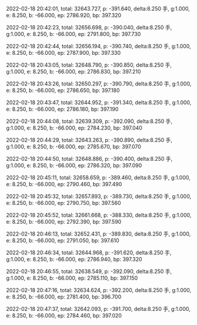 2022-02-18 20:42:01, total: 32643.727, p: -391.640, delta:8.250 手, g:1.000, e: 8.250, b: -66.000, ep: 2786.920, bp: 397.320

2022-02-18 20:42:23, total: 32656.698, p: -390.040, delta:8.250 手, g:1.000, e: 8.250, b: -66.000, ep: 2791.800, bp: 397.730

2022-02-18 20:42:44, total: 32656.194, p: -390.740, delta:8.250 手, g:1.000, e: 8.250, b: -66.000, ep: 2787.900, bp: 397.330

2022-02-18 20:43:05, total: 32648.790, p: -390.850, delta:8.250 手, g:1.000, e: 8.250, b: -66.000, ep: 2786.830, bp: 397.210

2022-02-18 20:43:26, total: 32650.297, p: -390.790, delta:8.250 手, g:1.000, e: 8.250, b: -66.000, ep: 2786.650, bp: 397.180

2022-02-18 20:43:47, total: 32644.952, p: -391.340, delta:8.250 手, g:1.000, e: 8.250, b: -66.000, ep: 2786.180, bp: 397.190

2022-02-18 20:44:08, total: 32639.309, p: -392.090, delta:8.250 手, g:1.000, e: 8.250, b: -66.000, ep: 2784.230, bp: 397.040

2022-02-18 20:44:29, total: 32643.263, p: -390.890, delta:8.250 手, g:1.000, e: 8.250, b: -66.000, ep: 2785.670, bp: 397.070

2022-02-18 20:44:50, total: 32648.886, p: -390.400, delta:8.250 手, g:1.000, e: 8.250, b: -66.000, ep: 2786.320, bp: 397.090

2022-02-18 20:45:11, total: 32658.659, p: -389.460, delta:8.250 手, g:1.000, e: 8.250, b: -66.000, ep: 2790.460, bp: 397.490

2022-02-18 20:45:32, total: 32657.893, p: -389.730, delta:8.250 手, g:1.000, e: 8.250, b: -66.000, ep: 2790.750, bp: 397.560

2022-02-18 20:45:52, total: 32661.668, p: -388.330, delta:8.250 手, g:1.000, e: 8.250, b: -66.000, ep: 2792.390, bp: 397.590

2022-02-18 20:46:13, total: 32652.431, p: -389.830, delta:8.250 手, g:1.000, e: 8.250, b: -66.000, ep: 2791.050, bp: 397.610

2022-02-18 20:46:34, total: 32644.968, p: -391.620, delta:8.250 手, g:1.000, e: 8.250, b: -66.000, ep: 2786.940, bp: 397.320

2022-02-18 20:46:55, total: 32638.549, p: -392.090, delta:8.250 手, g:1.000, e: 8.250, b: -66.000, ep: 2785.110, bp: 397.150

2022-02-18 20:47:16, total: 32634.624, p: -392.200, delta:8.250 手, g:1.000, e: 8.250, b: -66.000, ep: 2781.400, bp: 396.700

2022-02-18 20:47:37, total: 32642.093, p: -391.700, delta:8.250 手, g:1.000, e: 8.250, b: -66.000, ep: 2784.460, bp: 397.020